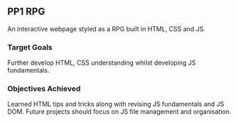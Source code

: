 ## PP1 RPG 
An interactive webpage styled as a RPG built in HTML, CSS and JS.
### Target Goals
Further develop HTML, CSS understanding whilst developing JS fundamentals.
### Objectives Achieved
Learned HTML tips and tricks along with revising JS fundamentals and JS DOM. Future projects should focus on JS file management and organisation.
